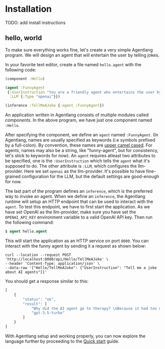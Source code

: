 # Installation

TODO: add install instructions

## hello, world

To make sure everything works fine, let's create a very simple Agentlang program. We will design an agent that will entertain the user by telling jokes.

In your favorite text editor, create a file named `hello.agent` with the following code:

```clojure
(component :Hello)

(agent :FunnyAgent
 {:UserInstruction "You are a friendly agent who entertains the user by telling jokes."
  :LLM {:Type "openai"}})

(inference :TellMeAJoke {:agent :FunnyAgent})
```

An application written in Agentlang consists of multiple modules called *components*. In the above program, we have just one component named `:Hello`.

After specifying the component, we define an `agent` named `:FunnyAgent`. (In Agentlang, names are usually specified as keywords (i.e symbols prefixed by a full-colon). By convention, these names are [upper camel cased](https://en.wikipedia.org/wiki/Camel_case). For agents, names may also be a string, like "funny-agent", but for consistency, let's stick to keywords for now). An `agent` requires atleast two attributes to be specified, one is the `:UserInstruction` which tells the `agent` what it's supposed to do. The other attribute is `:LLM`, which configures the llm-provider. Here we set `openai` as the llm-provider. It's possible to have fine-grained configuration for the LLM, but the default settings are good-enough for now.

The last part of the program defines an `inference`, which is the preferred way to invoke an agent. When we define an `inference`, the Agentlang runtime will setup an HTTP endpoint that can be used to interact with the `agent`. To test this endpoint, we have to first start the application. As we have set OpenAI as the llm-provider, make sure you have set the `OPENAI_API_KEY` environment variable to a valid OpenAI API key. Then run the following command:

```clojure
$ agent hello.agent
```

This will start the application as an HTTP service on port `8080`. You can interact with the funny agent by sending it a request as shown below:

```shell
curl --location --request POST 'http://localhost:8080/api/Hello/TellMeAJoke' \
--header 'Content-Type: application/json' \
--data-raw '{"Hello/TellMeAJoke": {"UserInstruction": "Tell me a joke about AI agents"}}'
```

You should get a response similar to this:

```javascript
[
    {
        "status": "ok",
        "result": [
            "Why did the AI agent go to therapy? \nBecause it had too many unresolved issues!",
            "gpt-3.5-turbo"
        ]
    }
]
```

With Agentlang setup and working properly, you can now explore the language further by proceeding to the [Quick start](quick-start) guide.
